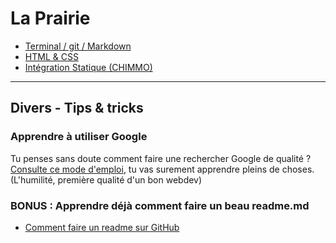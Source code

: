 # La Prairie

- [Terminal / git / Markdown](./00-terminal-git-markdown)
- [HTML & CSS](./01-html-css)
- [Intégration Statique (CHIMMO)](./02-inte-statique)

* * *

## Divers - Tips & tricks

### Apprendre à utiliser Google

Tu penses sans doute comment faire une rechercher Google de qualité ? [Consulte ce mode d'emploi](using-google.md), tu vas surement apprendre pleins de choses.  
(L'humilité, première qualité d'un bon webdev)

### BONUS : Apprendre déjà comment faire un beau readme.md

- [Comment faire un readme sur GitHub](https://medium.com/becode/comment-faire-un-readme-sur-github-cc11f3df606a)
